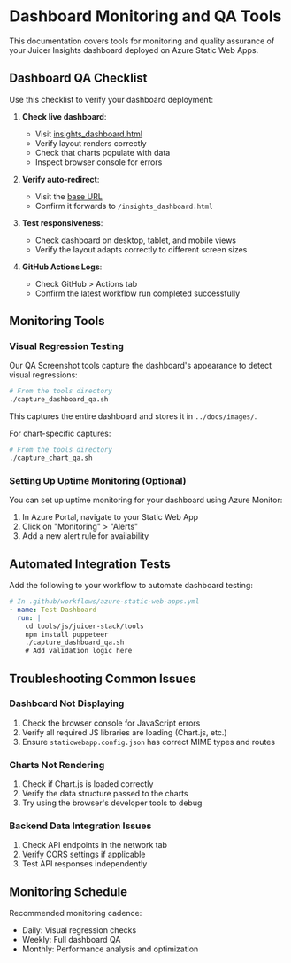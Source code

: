 # Dashboard Monitoring and QA Tools

This documentation covers tools for monitoring and quality assurance of your Juicer Insights dashboard deployed on Azure Static Web Apps.

## Dashboard QA Checklist

Use this checklist to verify your dashboard deployment:

1. **Check live dashboard**:
   - Visit [insights_dashboard.html](https://gentle-rock-04e54f40f.6.azurestaticapps.net/insights_dashboard.html)
   - Verify layout renders correctly
   - Check that charts populate with data
   - Inspect browser console for errors

2. **Verify auto-redirect**:
   - Visit the [base URL](https://gentle-rock-04e54f40f.6.azurestaticapps.net/) 
   - Confirm it forwards to `/insights_dashboard.html`

3. **Test responsiveness**:
   - Check dashboard on desktop, tablet, and mobile views
   - Verify the layout adapts correctly to different screen sizes

4. **GitHub Actions Logs**:
   - Check GitHub > Actions tab
   - Confirm the latest workflow run completed successfully

## Monitoring Tools

### Visual Regression Testing

Our QA Screenshot tools capture the dashboard's appearance to detect visual regressions:

```bash
# From the tools directory
./capture_dashboard_qa.sh
```

This captures the entire dashboard and stores it in `../docs/images/`.

For chart-specific captures:

```bash
# From the tools directory
./capture_chart_qa.sh
```

### Setting Up Uptime Monitoring (Optional)

You can set up uptime monitoring for your dashboard using Azure Monitor:

1. In Azure Portal, navigate to your Static Web App
2. Click on "Monitoring" > "Alerts"
3. Add a new alert rule for availability

## Automated Integration Tests

Add the following to your workflow to automate dashboard testing:

```yaml
# In .github/workflows/azure-static-web-apps.yml
- name: Test Dashboard
  run: |
    cd tools/js/juicer-stack/tools
    npm install puppeteer
    ./capture_dashboard_qa.sh
    # Add validation logic here
```

## Troubleshooting Common Issues

### Dashboard Not Displaying

1. Check the browser console for JavaScript errors
2. Verify all required JS libraries are loading (Chart.js, etc.)
3. Ensure `staticwebapp.config.json` has correct MIME types and routes

### Charts Not Rendering

1. Check if Chart.js is loaded correctly
2. Verify the data structure passed to the charts
3. Try using the browser's developer tools to debug

### Backend Data Integration Issues

1. Check API endpoints in the network tab
2. Verify CORS settings if applicable
3. Test API responses independently

## Monitoring Schedule

Recommended monitoring cadence:

- Daily: Visual regression checks
- Weekly: Full dashboard QA
- Monthly: Performance analysis and optimization